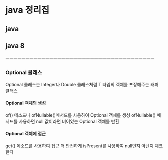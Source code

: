 # java 정리집

## java

## java 8




ㅡㅡㅡㅡㅡㅡㅡㅡㅡㅡㅡㅡㅡㅡㅡㅡㅡㅡㅡㅡㅡㅡㅡㅡㅡㅡㅡㅡㅡㅡㅡㅡㅡㅡㅡㅡㅡ

### Optional 클래스

Optional<T> 클래스는 Integer나 Double 클래스처럼 T 타입의 객체를 포장해주는 래퍼 클래스

#### Optional 객체의 생성
of() 메소드나 ofNullable()메서드를 사용하여 Optional 객체를 생성
ofNullable() 메서드를 사용하면 null 값이라면 비어있는 Optional 객체를 반환


#### Optional 객체에 접근
get() 메소드를 사용하여 접근
더 안전하게 isPresent를 사용하여 null인지 아닌지 체크한다


